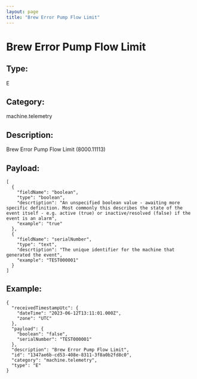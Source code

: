 ```yaml
---
layout: page
title: "Brew Error Pump Flow Limit"
---
```


# Brew Error Pump Flow Limit

## Type:

E

## Category:

machine.telemetry

## Description: 

Brew Error Pump Flow Limit (8000.11113)

## Payload:

```
[
  {
    "fieldName": "boolean",
    "type": "boolean",
    "descrtiption": "An unspecified boolean value - awaiting more specific definition. Most commonly this describes the state of the event itself - e.g. active (true) or inactive/resolved (false) if the event is an alarm",
    "example": "true"
  },
  {
    "fieldName": "serialNumber",
    "type": "text",
    "descrtiption": "The unique identifier for the machine that generated the event",
    "example": "TEST000001"
  }
]
```

## Example:

```
{
  "receivedTimestampUtc": {
    "dateTime": "2023-06-12T13:11:01.000Z",
    "zone": "UTC"
  },
  "payload": {
    "boolean": "false",
    "serialNumber": "TEST000001"
  },
  "description": "Brew Error Pump Flow Limit",
  "id": "1347ae6b-cd53-408e-8311-3f8a0b2fd8c0",
  "category": "machine.telemetry",
  "type": "E"
}
```
